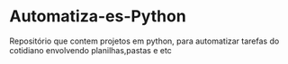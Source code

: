 # Automatiza-es-Python
Repositório que contem projetos em python, para automatizar tarefas do cotidiano envolvendo planilhas,pastas e etc
